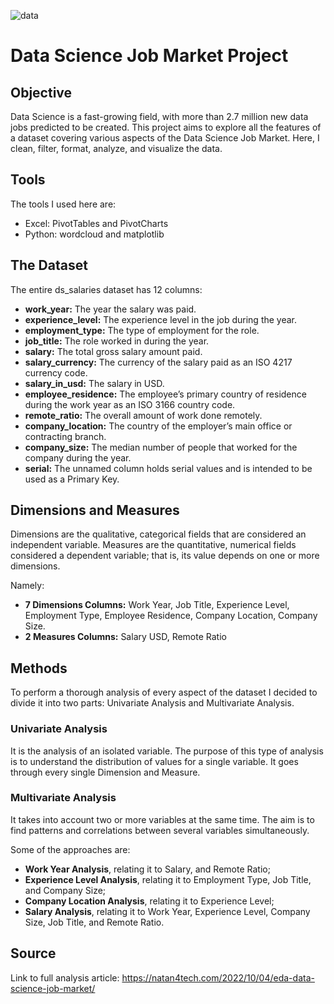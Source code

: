 ![data](https://user-images.githubusercontent.com/69180967/207455818-277624f8-0893-4ee5-a8ac-f8eb2de70b65.jpg)

# Data Science Job Market Project

## Objective

Data Science is a fast-growing field, with more than 2.7 million new data jobs predicted to be created. This project aims to explore all the features of a dataset covering various aspects of the Data Science Job Market. Here, I clean, filter, format, analyze, and visualize the data. 

## Tools

The tools I used here are: 
- Excel: PivotTables and PivotCharts
- Python: wordcloud and matplotlib

## The Dataset

The entire ds_salaries dataset has 12 columns:
- __work_year:__ The year the salary was paid.
- __experience_level:__ The experience level in the job during the year.
- __employment_type:__ The type of employment for the role.
- __job_title:__ The role worked in during the year.
- __salary:__ The total gross salary amount paid.
- __salary_currency:__ The currency of the salary paid as an ISO 4217 currency code.
- __salary_in_usd:__ The salary in USD.
- __employee_residence:__ The employee’s primary country of residence during the work year as an ISO 3166 country code.
- __remote_ratio:__ The overall amount of work done remotely.
- __company_location:__ The country of the employer’s main office or contracting branch.
- __company_size:__ The median number of people that worked for the company during the year.
- __serial:__ The unnamed column holds serial values and is intended to be used as a Primary Key.

## Dimensions and Measures

Dimensions are the qualitative, categorical fields that are considered an independent variable. Measures are the quantitative, numerical fields considered a dependent variable; that is, its value depends on one or more dimensions.

Namely:
- __7 Dimensions Columns:__ Work Year, Job Title, Experience Level, Employment Type, Employee Residence, Company Location, Company Size.
- __2 Measures Columns:__ Salary USD, Remote Ratio

## Methods

To perform a thorough analysis of every aspect of the dataset I decided to divide it into two parts: Univariate Analysis and Multivariate Analysis. 

### Univariate Analysis

It is the analysis of an isolated variable. The purpose of this type of analysis is to understand the distribution of values for a single variable. It goes through every single Dimension and Measure.  

### Multivariate Analysis

It takes into account two or more variables at the same time. The aim is to find patterns and correlations between several variables simultaneously.

Some of the approaches are:

- __Work Year Analysis__, relating it to Salary, and Remote Ratio;
- __Experience Level Analysis__, relating it to Employment Type, Job Title, and Company Size;
- __Company Location Analysis__, relating it to Experience Level;
- __Salary Analysis__, relating it to Work Year, Experience Level, Company Size, Job Title, and Remote Ratio.

## Source

Link to full analysis article: https://natan4tech.com/2022/10/04/eda-data-science-job-market/
